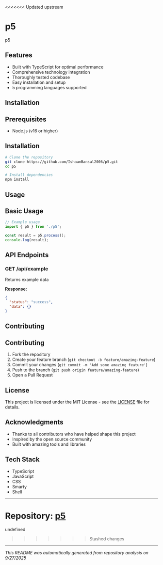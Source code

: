 <<<<<<< Updated upstream
# p5

p5

## Features

- Built with TypeScript for optimal performance
- Comprehensive technology integration
- Thoroughly tested codebase
- Easy installation and setup
- 5 programming languages supported

## Installation

## Prerequisites

- Node.js (v16 or higher)

## Installation

```bash
# Clone the repository
git clone https://github.com/IshaanBansal2006/p5.git
cd p5

# Install dependencies
npm install
```

## Usage

## Basic Usage

```typescript
// Example usage
import { p5 } from './p5';

const result = p5.process();
console.log(result);
```

## API Endpoints

### GET /api/example
Returns example data

**Response:**
```json
{
  "status": "success",
  "data": {}
}
```

## Contributing

## Contributing

1. Fork the repository
2. Create your feature branch (`git checkout -b feature/amazing-feature`)
3. Commit your changes (`git commit -m 'Add some amazing feature'`)
4. Push to the branch (`git push origin feature/amazing-feature`)
5. Open a Pull Request

## License

This project is licensed under the MIT License - see the [LICENSE](LICENSE) file for details.

## Acknowledgments

- Thanks to all contributors who have helped shape this project
- Inspired by the open source community
- Built with amazing tools and libraries

## Tech Stack

- TypeScript
- JavaScript
- CSS
- Smarty
- Shell

---

**Repository:** [p5](https://github.com/IshaanBansal2006/p5)
=======
undefined
>>>>>>> Stashed changes

---

*This README was automatically generated from repository analysis on 9/27/2025*
